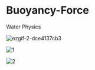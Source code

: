 # Buoyancy-Force
Water Physics

![ezgif-2-dce4137cb3](https://user-images.githubusercontent.com/65425355/197339425-5c96ae52-9e62-4aff-868f-f6420c78dc25.gif)

![1](https://user-images.githubusercontent.com/65425355/197339429-fc6a3ced-6a9b-4f08-a485-fc4396e94a02.jpeg)

![2](https://user-images.githubusercontent.com/65425355/197339432-e9f49efe-eaef-4ad9-9e2f-d1858aeed30b.jpeg)
